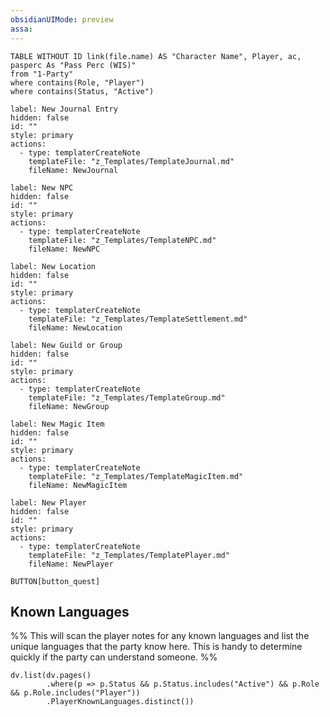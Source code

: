 ```yaml
---
obsidianUIMode: preview
assa:
---
```


```dataview
TABLE WITHOUT ID link(file.name) AS "Character Name", Player, ac, pasperc As "Pass Perc (WIS)"
from "1-Party"
where contains(Role, "Player") 
where contains(Status, "Active")
```

```meta-bind-button
label: New Journal Entry
hidden: false
id: ""
style: primary
actions:
  - type: templaterCreateNote
    templateFile: "z_Templates/TemplateJournal.md"
    fileName: NewJournal
```

```meta-bind-button
label: New NPC
hidden: false
id: ""
style: primary
actions:
  - type: templaterCreateNote
    templateFile: "z_Templates/TemplateNPC.md"
    fileName: NewNPC
```

```meta-bind-button
label: New Location
hidden: false
id: ""
style: primary
actions:
  - type: templaterCreateNote
    templateFile: "z_Templates/TemplateSettlement.md"
    fileName: NewLocation
```

```meta-bind-button
label: New Guild or Group
hidden: false
id: ""
style: primary
actions:
  - type: templaterCreateNote
    templateFile: "z_Templates/TemplateGroup.md"
    fileName: NewGroup
```

```meta-bind-button
label: New Magic Item
hidden: false
id: ""
style: primary
actions:
  - type: templaterCreateNote
    templateFile: "z_Templates/TemplateMagicItem.md"
    fileName: NewMagicItem
```

```meta-bind-button
label: New Player
hidden: false
id: ""
style: primary
actions:
  - type: templaterCreateNote
    templateFile: "z_Templates/TemplatePlayer.md"
    fileName: NewPlayer
```

`BUTTON[button_quest]` 

## Known Languages

%% This will scan the player notes for any known languages and list the unique languages that the party know here. This is handy to determine quickly if the party can understand someone. %%

```dataviewjs
dv.list(dv.pages()
		.where(p => p.Status && p.Status.includes("Active") && p.Role && p.Role.includes("Player"))
		.PlayerKnownLanguages.distinct())
```
